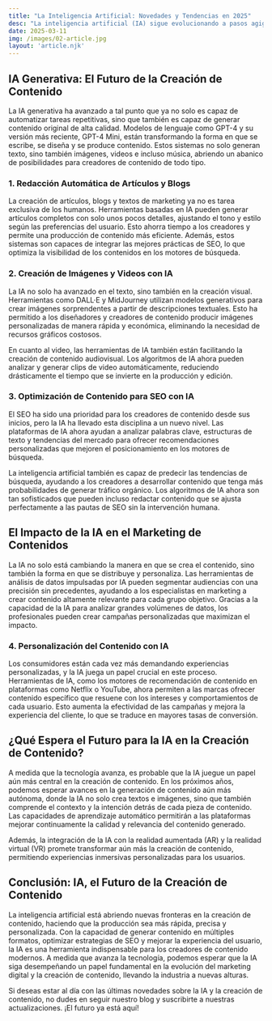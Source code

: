 ```yaml
---
title: "La Inteligencia Artificial: Novedades y Tendencias en 2025"
desc: "La inteligencia artificial (IA) sigue evolucionando a pasos agigantados y está impactando todos los sectores, y el mundo de la creación de contenido no es una excepción. En 2025, la IA ha dado un giro significativo en cómo se genera, distribuye y consume contenido, convirtiéndose en una herramienta esencial para creadores, empresas y profesionales del marketing. Este artículo explora las últimas novedades sobre la IA y su influencia en la creación de contenido, destacando las innovaciones más relevantes que están marcando el presente y el futuro de la industria."
date: 2025-03-11
img: /images/02-article.jpg
layout: 'article.njk'
---
```


<h2>IA Generativa: El Futuro de la Creación de Contenido</h2>
<p>La IA generativa ha avanzado a tal punto que ya no solo es capaz de automatizar tareas repetitivas, sino que también es capaz de generar contenido original de alta calidad. Modelos de lenguaje como GPT-4 y su versión más reciente, GPT-4 Mini, están transformando la forma en que se escribe, se diseña y se produce contenido. Estos sistemas no solo generan texto, sino también imágenes, videos e incluso música, abriendo un abanico de posibilidades para creadores de contenido de todo tipo.</p>

<h3>1. Redacción Automática de Artículos y Blogs</h3>
<p>La creación de artículos, blogs y textos de marketing ya no es tarea exclusiva de los humanos. Herramientas basadas en IA pueden generar artículos completos con solo unos pocos detalles, ajustando el tono y estilo según las preferencias del usuario. Esto ahorra tiempo a los creadores y permite una producción de contenido más eficiente. Además, estos sistemas son capaces de integrar las mejores prácticas de SEO, lo que optimiza la visibilidad de los contenidos en los motores de búsqueda.</p>

<h3>2. Creación de Imágenes y Videos con IA</h3>
<p>La IA no solo ha avanzado en el texto, sino también en la creación visual. Herramientas como DALL·E y MidJourney utilizan modelos generativos para crear imágenes sorprendentes a partir de descripciones textuales. Esto ha permitido a los diseñadores y creadores de contenido producir imágenes personalizadas de manera rápida y económica, eliminando la necesidad de recursos gráficos costosos.</p>
<p>En cuanto al video, las herramientas de IA también están facilitando la creación de contenido audiovisual. Los algoritmos de IA ahora pueden analizar y generar clips de video automáticamente, reduciendo drásticamente el tiempo que se invierte en la producción y edición.</p>

<h3>3. Optimización de Contenido para SEO con IA</h3>
<p>El SEO ha sido una prioridad para los creadores de contenido desde sus inicios, pero la IA ha llevado esta disciplina a un nuevo nivel. Las plataformas de IA ahora ayudan a analizar palabras clave, estructuras de texto y tendencias del mercado para ofrecer recomendaciones personalizadas que mejoren el posicionamiento en los motores de búsqueda.</p>
<p>La inteligencia artificial también es capaz de predecir las tendencias de búsqueda, ayudando a los creadores a desarrollar contenido que tenga más probabilidades de generar tráfico orgánico. Los algoritmos de IA ahora son tan sofisticados que pueden incluso redactar contenido que se ajusta perfectamente a las pautas de SEO sin la intervención humana.</p>

<h2>El Impacto de la IA en el Marketing de Contenidos</h2>
<p>La IA no solo está cambiando la manera en que se crea el contenido, sino también la forma en que se distribuye y personaliza. Las herramientas de análisis de datos impulsadas por IA pueden segmentar audiencias con una precisión sin precedentes, ayudando a los especialistas en marketing a crear contenido altamente relevante para cada grupo objetivo. Gracias a la capacidad de la IA para analizar grandes volúmenes de datos, los profesionales pueden crear campañas personalizadas que maximizan el impacto.</p>

<h3>4. Personalización del Contenido con IA</h3>
<p>Los consumidores están cada vez más demandando experiencias personalizadas, y la IA juega un papel crucial en este proceso. Herramientas de IA, como los motores de recomendación de contenido en plataformas como Netflix o YouTube, ahora permiten a las marcas ofrecer contenido específico que resuene con los intereses y comportamientos de cada usuario. Esto aumenta la efectividad de las campañas y mejora la experiencia del cliente, lo que se traduce en mayores tasas de conversión.</p>

<h2>¿Qué Espera el Futuro para la IA en la Creación de Contenido?</h2>
<p>A medida que la tecnología avanza, es probable que la IA juegue un papel aún más central en la creación de contenido. En los próximos años, podemos esperar avances en la generación de contenido aún más autónoma, donde la IA no solo crea textos e imágenes, sino que también comprende el contexto y la intención detrás de cada pieza de contenido. Las capacidades de aprendizaje automático permitirán a las plataformas mejorar continuamente la calidad y relevancia del contenido generado.</p>
<p>Además, la integración de la IA con la realidad aumentada (AR) y la realidad virtual (VR) promete transformar aún más la creación de contenido, permitiendo experiencias inmersivas personalizadas para los usuarios.</p>

<h2>Conclusión: IA, el Futuro de la Creación de Contenido</h2>
<p>La inteligencia artificial está abriendo nuevas fronteras en la creación de contenido, haciendo que la producción sea más rápida, precisa y personalizada. Con la capacidad de generar contenido en múltiples formatos, optimizar estrategias de SEO y mejorar la experiencia del usuario, la IA es una herramienta indispensable para los creadores de contenido modernos. A medida que avanza la tecnología, podemos esperar que la IA siga desempeñando un papel fundamental en la evolución del marketing digital y la creación de contenido, llevando la industria a nuevas alturas.</p>

<p>Si deseas estar al día con las últimas novedades sobre la IA y la creación de contenido, no dudes en seguir nuestro blog y suscribirte a nuestras actualizaciones. ¡El futuro ya está aquí!</p>

    